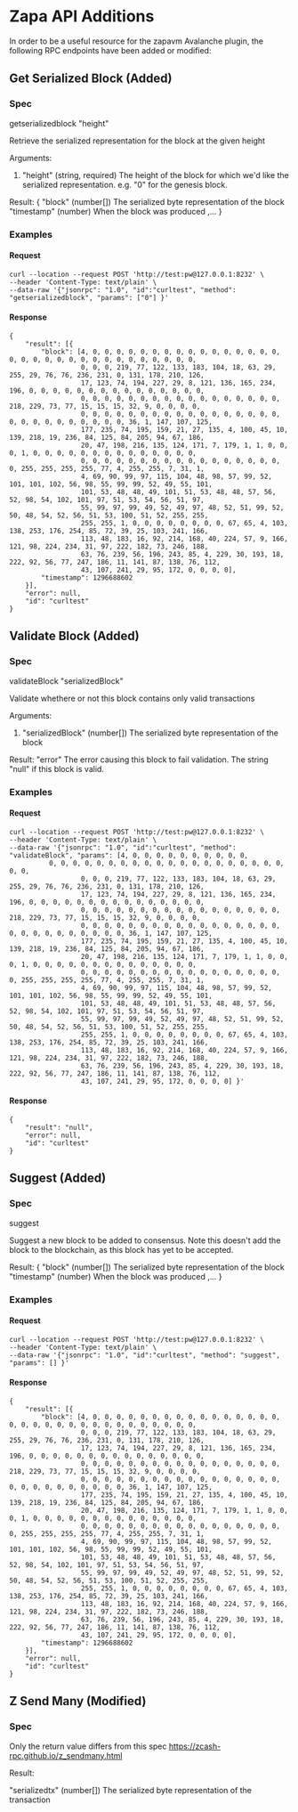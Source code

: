 # Zapa API Additions

In order to be a useful resource for the zapavm Avalanche plugin, the following RPC endpoints have been added or modified:

## Get Serialized Block (Added)

### Spec

getserializedblock "height"

Retrieve the serialized representation for the block at the given height


Arguments:
1. "height"         (string, required) The height of the block for which we'd like the serialized representation. e.g. "0" for the genesis block.

Result:
{
  "block"      (number[]) The serialized byte representation of the block
  "timestamp"  (number) When the block was produced
  ,...
}

### Examples

#### Request

```
curl --location --request POST 'http://test:pw@127.0.0.1:8232' \
--header 'Content-Type: text/plain' \
--data-raw '{"jsonrpc": "1.0", "id":"curltest", "method": "getserializedblock", "params": ["0"] }'
```

#### Response

```
{
	"result": [{
		"block": [4, 0, 0, 0, 0, 0, 0, 0, 0, 0, 0, 0, 0, 0, 0, 0, 0, 0, 0, 0, 0, 0, 0, 0, 0, 0, 0, 0, 0, 0, 0, 0, 0, 
				  0, 0, 0, 219, 77, 122, 133, 183, 104, 18, 63, 29, 255, 29, 76, 76, 236, 231, 0, 131, 178, 210, 126,
				  17, 123, 74, 194, 227, 29, 8, 121, 136, 165, 234, 196, 0, 0, 0, 0, 0, 0, 0, 0, 0, 0, 0, 0, 0, 0, 0, 
				  0, 0, 0, 0, 0, 0, 0, 0, 0, 0, 0, 0, 0, 0, 0, 0, 0, 218, 229, 73, 77, 15, 15, 15, 32, 9, 0, 0, 0, 0, 
				  0, 0, 0, 0, 0, 0, 0, 0, 0, 0, 0, 0, 0, 0, 0, 0, 0, 0, 0, 0, 0, 0, 0, 0, 0, 0, 0, 36, 1, 147, 107, 125,
				  177, 235, 74, 195, 159, 21, 27, 135, 4, 100, 45, 10, 139, 218, 19, 236, 84, 125, 84, 205, 94, 67, 186,
				  20, 47, 198, 216, 135, 124, 171, 7, 179, 1, 1, 0, 0, 0, 1, 0, 0, 0, 0, 0, 0, 0, 0, 0, 0, 0, 0, 0, 0, 
				  0, 0, 0, 0, 0, 0, 0, 0, 0, 0, 0, 0, 0, 0, 0, 0, 0, 0, 255, 255, 255, 255, 77, 4, 255, 255, 7, 31, 1, 
				  4, 69, 90, 99, 97, 115, 104, 48, 98, 57, 99, 52, 101, 101, 102, 56, 98, 55, 99, 99, 52, 49, 55, 101, 
				  101, 53, 48, 48, 49, 101, 51, 53, 48, 48, 57, 56, 52, 98, 54, 102, 101, 97, 51, 53, 54, 56, 51, 97, 
				  55, 99, 97, 99, 49, 52, 49, 97, 48, 52, 51, 99, 52, 50, 48, 54, 52, 56, 51, 53, 100, 51, 52, 255, 255,
				  255, 255, 1, 0, 0, 0, 0, 0, 0, 0, 0, 67, 65, 4, 103, 138, 253, 176, 254, 85, 72, 39, 25, 103, 241, 166, 
				  113, 48, 183, 16, 92, 214, 168, 40, 224, 57, 9, 166, 121, 98, 224, 234, 31, 97, 222, 182, 73, 246, 188, 
				  63, 76, 239, 56, 196, 243, 85, 4, 229, 30, 193, 18, 222, 92, 56, 77, 247, 186, 11, 141, 87, 138, 76, 112, 
				  43, 107, 241, 29, 95, 172, 0, 0, 0, 0],
		"timestamp": 1296688602
	}],
	"error": null,
	"id": "curltest"
}
```

## Validate Block (Added)

### Spec

validateBlock "serializedBlock"

Validate whethere or not this block contains only valid transactions


Arguments:
1. "serializedBlock" (number[]) The serialized byte representation of the block

Result:
"error"   The error causing this block to fail validation. The string "null" if this block is valid.

### Examples

#### Request

```
curl --location --request POST 'http://test:pw@127.0.0.1:8232' \
--header 'Content-Type: text/plain' \
--data-raw '{"jsonrpc": "1.0", "id":"curltest", "method": "validateBlock", "params": [4, 0, 0, 0, 0, 0, 0, 0, 0, 0, 0, 
          0, 0, 0, 0, 0, 0, 0, 0, 0, 0, 0, 0, 0, 0, 0, 0, 0, 0, 0, 0, 0, 0, 
				  0, 0, 0, 219, 77, 122, 133, 183, 104, 18, 63, 29, 255, 29, 76, 76, 236, 231, 0, 131, 178, 210, 126,
				  17, 123, 74, 194, 227, 29, 8, 121, 136, 165, 234, 196, 0, 0, 0, 0, 0, 0, 0, 0, 0, 0, 0, 0, 0, 0, 0, 
				  0, 0, 0, 0, 0, 0, 0, 0, 0, 0, 0, 0, 0, 0, 0, 0, 0, 218, 229, 73, 77, 15, 15, 15, 32, 9, 0, 0, 0, 0, 
				  0, 0, 0, 0, 0, 0, 0, 0, 0, 0, 0, 0, 0, 0, 0, 0, 0, 0, 0, 0, 0, 0, 0, 0, 0, 0, 0, 36, 1, 147, 107, 125,
				  177, 235, 74, 195, 159, 21, 27, 135, 4, 100, 45, 10, 139, 218, 19, 236, 84, 125, 84, 205, 94, 67, 186,
				  20, 47, 198, 216, 135, 124, 171, 7, 179, 1, 1, 0, 0, 0, 1, 0, 0, 0, 0, 0, 0, 0, 0, 0, 0, 0, 0, 0, 0, 
				  0, 0, 0, 0, 0, 0, 0, 0, 0, 0, 0, 0, 0, 0, 0, 0, 0, 0, 255, 255, 255, 255, 77, 4, 255, 255, 7, 31, 1, 
				  4, 69, 90, 99, 97, 115, 104, 48, 98, 57, 99, 52, 101, 101, 102, 56, 98, 55, 99, 99, 52, 49, 55, 101, 
				  101, 53, 48, 48, 49, 101, 51, 53, 48, 48, 57, 56, 52, 98, 54, 102, 101, 97, 51, 53, 54, 56, 51, 97, 
				  55, 99, 97, 99, 49, 52, 49, 97, 48, 52, 51, 99, 52, 50, 48, 54, 52, 56, 51, 53, 100, 51, 52, 255, 255,
				  255, 255, 1, 0, 0, 0, 0, 0, 0, 0, 0, 67, 65, 4, 103, 138, 253, 176, 254, 85, 72, 39, 25, 103, 241, 166, 
				  113, 48, 183, 16, 92, 214, 168, 40, 224, 57, 9, 166, 121, 98, 224, 234, 31, 97, 222, 182, 73, 246, 188, 
				  63, 76, 239, 56, 196, 243, 85, 4, 229, 30, 193, 18, 222, 92, 56, 77, 247, 186, 11, 141, 87, 138, 76, 112, 
				  43, 107, 241, 29, 95, 172, 0, 0, 0, 0] }'
```

#### Response

```
{
	"result": "null",
	"error": null,
	"id": "curltest"
}
```

## Suggest (Added)

### Spec

suggest

Suggest a new block to be added to consensus. Note this doesn't add the block to the blockchain, as this block has yet to be accepted.

Result:
{
  "block"      (number[]) The serialized byte representation of the block
  "timestamp"  (number) When the block was produced
  ,...
}

### Examples

#### Request

```
curl --location --request POST 'http://test:pw@127.0.0.1:8232' \
--header 'Content-Type: text/plain' \
--data-raw '{"jsonrpc": "1.0", "id":"curltest", "method": "suggest", "params": [] }'
```

#### Response

```
{
	"result": [{
		"block": [4, 0, 0, 0, 0, 0, 0, 0, 0, 0, 0, 0, 0, 0, 0, 0, 0, 0, 0, 0, 0, 0, 0, 0, 0, 0, 0, 0, 0, 0, 0, 0, 0, 
				  0, 0, 0, 219, 77, 122, 133, 183, 104, 18, 63, 29, 255, 29, 76, 76, 236, 231, 0, 131, 178, 210, 126,
				  17, 123, 74, 194, 227, 29, 8, 121, 136, 165, 234, 196, 0, 0, 0, 0, 0, 0, 0, 0, 0, 0, 0, 0, 0, 0, 0, 
				  0, 0, 0, 0, 0, 0, 0, 0, 0, 0, 0, 0, 0, 0, 0, 0, 0, 218, 229, 73, 77, 15, 15, 15, 32, 9, 0, 0, 0, 0, 
				  0, 0, 0, 0, 0, 0, 0, 0, 0, 0, 0, 0, 0, 0, 0, 0, 0, 0, 0, 0, 0, 0, 0, 0, 0, 0, 0, 36, 1, 147, 107, 125,
				  177, 235, 74, 195, 159, 21, 27, 135, 4, 100, 45, 10, 139, 218, 19, 236, 84, 125, 84, 205, 94, 67, 186,
				  20, 47, 198, 216, 135, 124, 171, 7, 179, 1, 1, 0, 0, 0, 1, 0, 0, 0, 0, 0, 0, 0, 0, 0, 0, 0, 0, 0, 0, 
				  0, 0, 0, 0, 0, 0, 0, 0, 0, 0, 0, 0, 0, 0, 0, 0, 0, 0, 255, 255, 255, 255, 77, 4, 255, 255, 7, 31, 1, 
				  4, 69, 90, 99, 97, 115, 104, 48, 98, 57, 99, 52, 101, 101, 102, 56, 98, 55, 99, 99, 52, 49, 55, 101, 
				  101, 53, 48, 48, 49, 101, 51, 53, 48, 48, 57, 56, 52, 98, 54, 102, 101, 97, 51, 53, 54, 56, 51, 97, 
				  55, 99, 97, 99, 49, 52, 49, 97, 48, 52, 51, 99, 52, 50, 48, 54, 52, 56, 51, 53, 100, 51, 52, 255, 255,
				  255, 255, 1, 0, 0, 0, 0, 0, 0, 0, 0, 67, 65, 4, 103, 138, 253, 176, 254, 85, 72, 39, 25, 103, 241, 166, 
				  113, 48, 183, 16, 92, 214, 168, 40, 224, 57, 9, 166, 121, 98, 224, 234, 31, 97, 222, 182, 73, 246, 188, 
				  63, 76, 239, 56, 196, 243, 85, 4, 229, 30, 193, 18, 222, 92, 56, 77, 247, 186, 11, 141, 87, 138, 76, 112, 
				  43, 107, 241, 29, 95, 172, 0, 0, 0, 0],
		"timestamp": 1296688602
	}],
	"error": null,
	"id": "curltest"
}
```

## Z Send Many (Modified)

### Spec

Only the return value differs from this spec https://zcash-rpc.github.io/z_sendmany.html

Result:

"serializedtx"      (number[]) The serialized byte representation of the transaction


